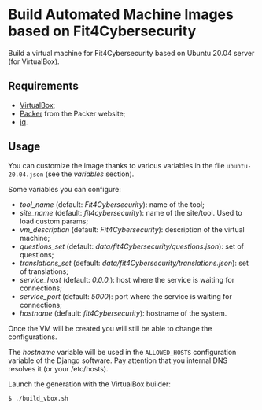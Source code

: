 # Build Automated Machine Images based on Fit4Cybersecurity

Build a virtual machine for Fit4Cybersecurity based on Ubuntu 20.04 server
(for VirtualBox).


## Requirements

* [VirtualBox](https://www.virtualbox.org);
* [Packer](https://www.packer.io) from the Packer website;
* [jq](https://stedolan.github.io/jq/).


## Usage

You can customize the image thanks to various variables in the file
``ubuntu-20.04.json`` (see the _variables_ section).

Some variables you can configure:

- _tool_name_ (default: _Fit4Cybersecurity_): name of the tool;
- _site_name_ (default: _fit4cybersecurity_): name of the site/tool. Used to load custom params;
- _vm_description_ (default: _Fit4Cybersecurity_): description of the virtual machine;
- _questions_set_ (default: _data/fit4Cybersecurity/questions.json_): set of questions;
- _translations_set_ (default: _data/fit4Cybersecurity/translations.json_): set of translations;
- _service_host_ (default: _0.0.0._): host where the service is waiting for connections;
- _service_port_ (default: _5000_): port where the service is waiting for connections;
- _hostname_ (default: _fit4Cybersecurity_): hostname of the system.

Once the VM will be created you will still be able to change the configurations.

The _hostname_ variable will be used in the ``ALLOWED_HOSTS`` configuration variable of
the Django software. Pay attention that you internal DNS resolves it
(or your /etc/hosts).


Launch the generation with the VirtualBox builder:

    $ ./build_vbox.sh
